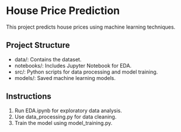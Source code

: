 # House Price Prediction

This project predicts house prices using machine learning techniques.

## Project Structure
- data/: Contains the dataset.
- notebooks/: Includes Jupyter Notebook for EDA.
- src/: Python scripts for data processing and model training.
- models/: Saved machine learning models.

## Instructions
1. Run EDA.ipynb for exploratory data analysis.
2. Use data_processing.py for data cleaning.
3. Train the model using model_training.py.
